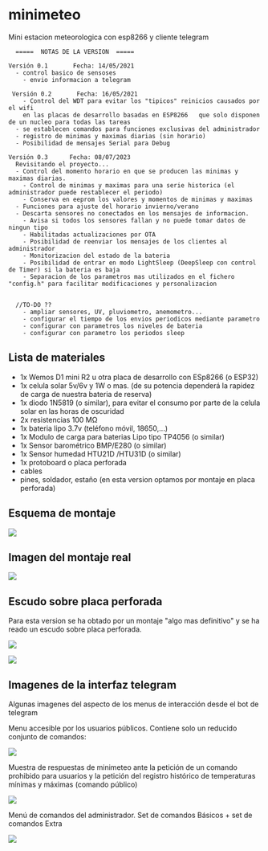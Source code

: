 # minimeteo
Mini estacion meteorologica con esp8266 y cliente telegram


      =====  NOTAS DE LA VERSION  ===== 

    Versión 0.1       Fecha: 14/05/2021
      - control basico de sensoses
	    - envio informacion a telegram

     Versión 0.2       Fecha: 16/05/2021
	    - Control del WDT para evitar los "tipicos" reinicios causados por el wifi 
        en las placas de desarrollo basadas en ESP8266   que solo disponen de un nucleo para todas las tareas
      - se establecen comandos para funciones exclusivas del administrador 
      - registro de minimas y maximas diarias (sin horario)
      - Posibilidad de mensajes Serial para Debug

    Versión 0.3      Fecha: 08/07/2023 
      Revisitando el proyecto...
      - Control del momento horario en que se producen las minimas y maximas diarias.
	    - Control de minimas y maximas para una serie historica (el administrador puede restablecer el periodo)
	    - Conserva en eeprom los valores y momentos de minimas y maximas
      - Funciones para ajuste del horario invierno/verano
      - Descarta sensores no conectados en los mensajes de informacion.
	    - Avisa si todos los sensores fallan y no puede tomar datos de ningun tipo
	    - Habilitadas actualizaciones por OTA 
	    - Posibilidad de reenviar los mensajes de los clientes al administrador
	    - Monitorizacion del estado de la bateria
	    - Posibilidad de entrar en modo LightSleep (DeepSleep con control de Timer) si la bateria es baja 
	    - Separacion de los parametros mas utilizados en el fichero "config.h" para facilitar modificaciones y personalizacion
	  
	  
	  //TO-DO ??
	    - ampliar sensores, UV, pluviometro, anemometro... 
	    - configurar el tiempo de los envios periodicos mediante parametro
	    - configurar con parametros los niveles de bateria
	    - configurar con parametro los periodos sleep
	  


## Lista de materiales

- 1x Wemos D1 mini R2 u otra placa de desarrollo con ESp8266 (o ESP32)
- 1x celula solar 5v/6v y 1W o mas. (de su potencia dependerá la rapidez de carga de nuestra bateria de reserva)
- 1x diodo 1N5819 (o similar), para evitar el consumo por parte de la celula solar en las horas de oscuridad
- 2x resistencias 100 MΩ
- 1x bateria lipo 3.7v (teléfono móvil, 18650,...)
- 1x Modulo de carga para baterias Lipo tipo TP4056 (o similar)
- 1x Sensor barométrico BMP/E280 (o similar)
- 1x Sensor humedad HTU21D /HTU31D (o similar)
- 1x protoboard o placa perforada
- cables 
- pines, soldador, estaño (en esta version optamos por montaje en placa perforada) 


## Esquema de montaje

![](./imagenes/sche-wemos-miniMETEO.png)

##  Imagen del montaje real

![](./imagenes/hard-minimeteo-componentes.jpg)


## Escudo sobre placa perforada
Para esta version se ha obtado por un montaje "algo mas definitivo" y se ha reado un escudo sobre placa perforada.

![](./imagenes/hard-minimteo-escudo-up.jpg)

![](./imagenes/hard-minimteo-wemos-en-escudo.jpg)


## Imagenes de la interfaz telegram

Algunas imagenes del aspecto de los menus de interacción desde el bot de telegram

Menu accesible por los usuarios públicos. 
Contiene solo un reducido conjunto de comandos:

![](./imagenes/soft-menu-usuario.png)

Muestra de respuestas de minimeteo ante la petición de un comando prohibido para usuarios y la petición del registro histórico de temperaturas mínimas y máximas (comando público)

![](./imagenes/sof-registro-historico.png)

Menú de comandos del administrador. Set de comandos Básicos + set de comandos Extra

![](./imagenes/sof-menu-admin.png)


